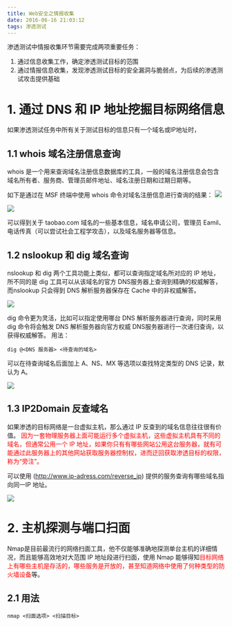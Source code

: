 ```yaml
---
title: Web安全之情报收集
date: 2016-06-16 21:03:12
tags: 渗透测试
---
```


渗透测试中情报收集环节需要完成两项重要任务：
1. 通过信息收集工作，确定渗透测试目标的范围
2. 通过情报信息收集，发现渗透测试目标的安全漏洞与脆弱点，为后续的渗透测试攻击提供基础

<!-- more -->
# 1. 通过 DNS 和 IP 地址挖掘目标网络信息
如果渗透测试任务中所有关于测试目标的信息只有一个域名或IP地址时，
## 1.1 whois 域名注册信息查询
whois 是一个用来查询域名注册信息数据库的工具，一般的域名注册信息会包含域名所有者、服务商、管理员邮件地址、域名注册日期和过期日期等。

如下是通过在 MSF 终端中使用 whois 命令对域名注册信息进行查询的结果：
![](http://ww2.sinaimg.cn/large/005CA6ZCjw1f4xenjqm3wj30i60cxacj.jpg)

![](http://ww3.sinaimg.cn/large/005CA6ZCgw1f4xeq4d7hjj30i60bytau.jpg)

可以得到关于 taobao.com 域名的一些基本信息，域名申请公司，管理员 Eamil、电话传真（可以尝试社会工程学攻击），以及域名服务器等信息。

## 1.2 nslookup 和 dig 域名查询
nslookup 和 dig 两个工具功能上类似，都可以查询指定域名所对应的 IP 地址，所不同的是 dig 工具可以从该域名的官方 DNS服务器上查询到精确的权威解答，而nslookup 只会得到 DNS 解析服务器保存在 Cache 中的非权威解答。

![](http://ww3.sinaimg.cn/large/005CA6ZCjw1f4xeilzf87j308605vdg5.jpg)


dig 命令更为灵活，比如可以指定使用哪台 DNS 解析服务器进行查询，同时采用 dig 命令将会触发 DNS 解析服务器向官方权威 DNS服务器进行一次递归查询，以获得权威解答。
用法：
```
dig @<DNS 服务器> <待查询的域名>
```

可以在待查询域名后面加上 A、NS、MX 等选项以查找特定类型的 DNS 记录，默认为 A。

![](http://ww2.sinaimg.cn/large/005CA6ZCjw1f4xfboqjbvj30hz0ch76d.jpg)

## 1.3 IP2Domain 反查域名
如果渗透的目标网络是一台虚拟主机，那么通过 IP 反查到的域名信息往往很有价值。
<font color="red">因为一套物理服务器上面可能运行多个虚拟主机，这些虚拟主机具有不同的域名，但通常公用一个 IP 地址，如果你只有有哪些网站公用这台服务器，就有可能通过此服务器上的其他网站获取服务器控制权，进而迂回获取渗透目标的权限，称为“旁注”。</font>

可以使用 (http://www.ip-adress.com/reverse_ip) 提供的服务查询有哪些域名指向同一IP 地址。

![](http://ww3.sinaimg.cn/large/005CA6ZCjw1f4xfep93jtj30hm0h6ad6.jpg)

# 2. 主机探测与端口扫面
Nmap是目前最流行的网络扫面工具，他不仅能够准确地探测单台主机的详细情况，而且能够高效地对大范围 IP 地址段进行扫面，使用 Nmap 能够得知<font color="red">目标网络上有哪些主机是存活的，哪些服务是开放的，甚至知道网络中使用了何种类型的防火墙设备</font>等。

## 2.1 用法
```
nmap <扫面选项> <扫描目标>
```
